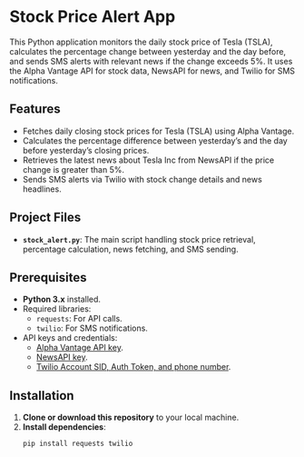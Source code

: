 # Stock Price Alert App

This Python application monitors the daily stock price of Tesla (TSLA), calculates the percentage change between yesterday and the day before, and sends SMS alerts with relevant news if the change exceeds 5%. It uses the Alpha Vantage API for stock data, NewsAPI for news, and Twilio for SMS notifications.

## Features
- Fetches daily closing stock prices for Tesla (TSLA) using Alpha Vantage.
- Calculates the percentage difference between yesterday’s and the day before yesterday’s closing prices.
- Retrieves the latest news about Tesla Inc from NewsAPI if the price change is greater than 5%.
- Sends SMS alerts via Twilio with stock change details and news headlines.

## Project Files
- **`stock_alert.py`**: The main script handling stock price retrieval, percentage calculation, news fetching, and SMS sending.

## Prerequisites
- **Python 3.x** installed.
- Required libraries:
  - `requests`: For API calls.
  - `twilio`: For SMS notifications.
- API keys and credentials:
  - [Alpha Vantage API key](https://www.alphavantage.co/support/#api-key).
  - [NewsAPI key](https://newsapi.org/).
  - [Twilio Account SID, Auth Token, and phone number](https://twilio.com/console).

## Installation
1. **Clone or download this repository** to your local machine.
2. **Install dependencies**:
   ```bash
   pip install requests twilio
